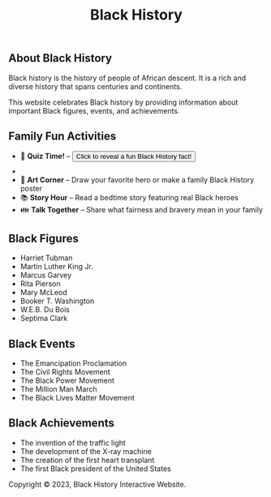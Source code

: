 <!DOCTYPE html>
<html>
<head>
<link rel="stylesheet" href="style.css">
</head>
<body>
<script>
  const facts = [
    "Garrett Morgan invented the traffic light in 1923.",
    "Harriet Tubman helped around 70 enslaved people escape using the Underground Railroad.",
    "Dr. Mae Jemison was the first Black woman to travel in space.",
    "Barack Obama became the first Black U.S. President in 2008.",
    "Mary McLeod Bethune opened a school with only $1.50 and 5 students.",
    "George Washington Carver created over 300 products from peanuts!"
  ];

  function showFact() {
    const randomIndex = Math.floor(Math.random() * facts.length);
    document.getElementById("factBox").textContent = facts[randomIndex];
  }
</script>
<div id="app">
<header>
<h1>Black History</h1>
</header>
<main>
<section>
<h2>About Black History</h2>
<p>Black history is the history of people of African descent. It is a rich and diverse history that spans centuries and continents.</p>
<p>This website celebrates Black history by providing information about important Black figures, events, and achievements.</p>
</section>
<section>
  <h2>Family Fun Activities</h2>
  <ul>
    <li>🧩 <strong>Quiz Time!</strong> – <button onclick="showFact()">Click to reveal a fun Black History fact!</button></li>
    <li id="factBox" style="margin-top: 10px; font-style: italic; color: #4e342e;"></li>
    <li>🎨 <strong>Art Corner</strong> – Draw your favorite hero or make a family Black History poster</li>
    <li>📚 <strong>Story Hour</strong> – Read a bedtime story featuring real Black heroes</li>
    <li>👪 <strong>Talk Together</strong> – Share what fairness and bravery mean in your family</li>
  </ul>
</section>
<section>
<h2>Black Figures</h2>
<ul>
<li>Harriet Tubman</li>
<li>Martin Luther King Jr.</li>
<li>Marcus Garvey</li>
<li>Rita Pierson</li>
<li>Mary McLeod</li>
<li>Booker T. Washington</li>
<li>W.E.B. Du Bois</li>
<li>Septima Clark</li>
</ul>
</section>
<section>
<h2>Black Events</h2>
<ul>
<li>The Emancipation Proclamation</li>
<li>The Civil Rights Movement</li>
<li>The Black Power Movement</li>
<li>The Million Man March</li>
<li>The Black Lives Matter Movement</li>
</ul>
</section>
<section>
<h2>Black Achievements</h2>
<ul>
<li>The invention of the traffic light</li>
<li>The development of the X-ray machine</li>
<li>The creation of the first heart transplant</li>
<li>The first Black president of the United States</li>
</ul>
</section>
</main>
<footer>
<p>Copyright &copy; 2023, Black History Interactive Website.</p>
</footer>
</div>
